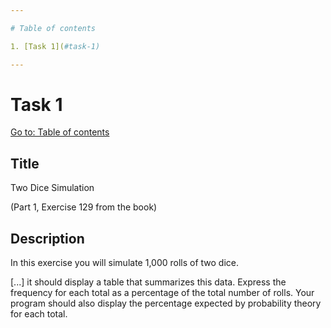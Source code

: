 ```yaml
---

# Table of contents

1. [Task 1](#task-1)

---
```


# Task 1

[Go to: Table of contents](#table-of-contents)

## Title

Two Dice Simulation

(Part 1, Exercise 129 from the book)

## Description

In this exercise you will simulate 1,000 rolls of two dice.

[...] it should display a table that summarizes this data. Express the frequency for each total as a percentage of the total number of rolls. Your program should also display the percentage expected by probability theory for each total.
